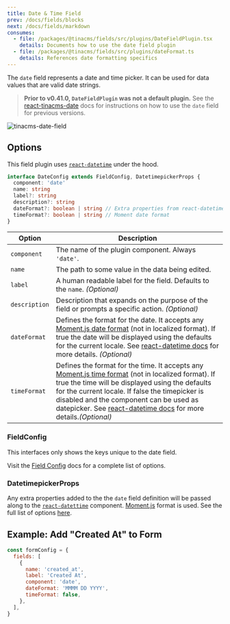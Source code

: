 ```yaml
---
title: Date & Time Field
prev: /docs/fields/blocks
next: /docs/fields/markdown
consumes:
  - file: /packages/@tinacms/fields/src/plugins/DateFieldPlugin.tsx
    details: Documents how to use the date field plugin
  - file: /packages/@tinacms/fields/src/plugins/dateFormat.ts
    details: References date formatting specifics
---
```


The `date` field represents a date and time picker. It can be used for data values that are valid date strings.

> **Prior to v0.41.0, `DateFieldPlugin` was not a default plugin.** See the [react-tinacms-date](/packages/react-tinacms-date) docs for instructions on how to use the `date` field for previous versions.

![tinacms-date-field](/img/fields/date.jpg)

## Options

This field plugin uses [`react-datetime`](https://www.npmjs.com/package/react-datetime) under the hood.

```typescript
interface DateConfig extends FieldConfig, DatetimepickerProps {
  component: 'date'
  name: string
  label?: string
  description?: string
  dateFormat?: boolean | string // Extra properties from react-datetime
  timeFormat?: boolean | string // Moment date format
}
```

| Option        | Description                                                                                                                                                                                                                                                                                                                                                                                                               |
| ------------- | ------------------------------------------------------------------------------------------------------------------------------------------------------------------------------------------------------------------------------------------------------------------------------------------------------------------------------------------------------------------------------------------------------------------------- |
| `component`   | The name of the plugin component. Always `'date'`.                                                                                                                                                                                                                                                                                                                                                                        |
| `name`        | The path to some value in the data being edited.                                                                                                                                                                                                                                                                                                                                                                          |
| `label`       | A human readable label for the field. Defaults to the `name`. _(Optional)_                                                                                                                                                                                                                                                                                                                                                |
| `description` | Description that expands on the purpose of the field or prompts a specific action. _(Optional)_                                                                                                                                                                                                                                                                                                                           |
| `dateFormat`  | Defines the format for the date. It accepts any [Moment.js date format](https://momentjs.com/docs/#/displaying/format/) (not in localized format). If true the date will be displayed using the defaults for the current locale. See [react-datetime docs](https://github.com/YouCanBookMe/react-datetime) for more details. _(Optional)_                                                                                 |
| `timeFormat`  | Defines the format for the time. It accepts any [Moment.js time format](https://momentjs.com/docs/#/displaying/format/) (not in localized format). If true the time will be displayed using the defaults for the current locale. If false the timepicker is disabled and the component can be used as datepicker. See [react-datetime docs](https://github.com/YouCanBookMe/react-datetime) for more details._(Optional)_ |

### FieldConfig

This interfaces only shows the keys unique to the date field.

Visit the [Field Config](https://tinacms.org/docs/fields) docs for a complete list of options.

### DatetimepickerProps

Any extra properties added to the the `date` field definition will be passed along to the [`react-datettime`](https://www.npmjs.com/package/react-datetime) component. [Moment.js](https://momentjs.com/docs/#/displaying/format/) format is used. See the full list of options [here](https://www.npmjs.com/package/react-datetime#api).

## Example: Add "Created At" to Form

```javascript
const formConfig = {
  fields: [
    {
      name: 'created_at',
      label: 'Created At',
      component: 'date',
      dateFormat: 'MMMM DD YYYY',
      timeFormat: false,
    },
  ],
}
```
